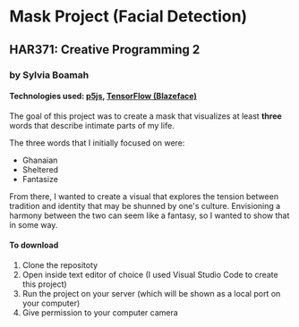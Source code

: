# Mask Project (Facial Detection)
## HAR371: Creative Programming 2
### by Sylvia Boamah

#### Technologies used: [p5js](https://p5js.org/), [TensorFlow (Blazeface)](https://www.npmjs.com/package/@tensorflow-models/blazeface) 

The goal of this project was to create a mask that visualizes at least **three** words that describe intimate parts of my life.

The three words that I initially focused on were:
* Ghanaian
* Sheltered
* Fantasize 

From there, I wanted to create a visual that explores the tension between tradition and identity that may be shunned by one's culture. Envisioning a harmony between the two can seem like a fantasy, so I wanted to show that in some way. 

#### To download
1. Clone the repositoty 
2. Open inside text editor of choice (I used Visual Studio Code to create this project)
3. Run the project on your server (which will be shown as a local port on your computer)
4. Give permission to your computer camera


